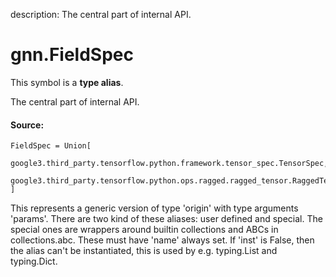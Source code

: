 description: The central part of internal API.

<div itemscope itemtype="http://developers.google.com/ReferenceObject">
<meta itemprop="name" content="gnn.FieldSpec" />
<meta itemprop="path" content="Stable" />
</div>

# gnn.FieldSpec

<!-- Insert buttons and diff -->
This symbol is a **type alias**.

The central part of internal API.

#### Source:

<pre class="devsite-click-to-copy prettyprint lang-py tfo-signature-link">
<code>FieldSpec = Union[
    google3.third_party.tensorflow.python.framework.tensor_spec.TensorSpec,
    google3.third_party.tensorflow.python.ops.ragged.ragged_tensor.RaggedTensorSpec
]
</code></pre>



<!-- Placeholder for "Used in" -->

This represents a generic version of type 'origin' with type arguments 'params'.
There are two kind of these aliases: user defined and special. The special ones
are wrappers around builtin collections and ABCs in collections.abc. These must
have 'name' always set. If 'inst' is False, then the alias can't be instantiated,
this is used by e.g. typing.List and typing.Dict.